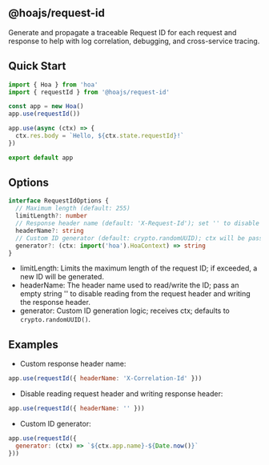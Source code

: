 ## @hoajs/request-id

Generate and propagate a traceable Request ID for each request and response to help with log correlation, debugging, and cross-service tracing.

## Quick Start

```js
import { Hoa } from 'hoa'
import { requestId } from '@hoajs/request-id'

const app = new Hoa()
app.use(requestId())

app.use(async (ctx) => {
  ctx.res.body = `Hello, ${ctx.state.requestId}!`
})

export default app
```

## Options

```ts
interface RequestIdOptions {
  // Maximum length (default: 255)
  limitLength?: number
  // Response header name (default: 'X-Request-Id'); set '' to disable header read/write
  headerName?: string
  // Custom ID generator (default: crypto.randomUUID); ctx will be passed to the function
  generator?: (ctx: import('hoa').HoaContext) => string
}
```

- limitLength: Limits the maximum length of the request ID; if exceeded, a new ID will be generated.
- headerName: The header name used to read/write the ID; pass an empty string '' to disable reading from the request header and writing the response header.
- generator: Custom ID generation logic; receives ctx; defaults to `crypto.randomUUID()`.

## Examples

- Custom response header name:
```js
app.use(requestId({ headerName: 'X-Correlation-Id' }))
```

- Disable reading request header and writing response header:
```js
app.use(requestId({ headerName: '' }))
```

- Custom ID generator:
```js
app.use(requestId({
  generator: (ctx) => `${ctx.app.name}-${Date.now()}`
}))
```
